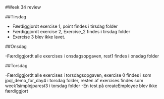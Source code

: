 #Week 34 review


##Tirsdag

- Færdiggjordt exercise 1, point findes i tirsdag folder
- Færdiggjordt exercise 2, Exercise_2 findes i tirsdag folder
- Exercise 3 blev ikke lavet.

##Onsdag

-Færdiggjordt alle exercises i onsdagsopgaven, rest1 findes i onsdag folder

##Torsdag

-Færdiggjordt alle exercises i torsdagsopgaven, exercise 0 findes i som jpql_demo_for_day4 i torsdag folder, resten af exercises findes som week1simplejparest3 i torsdag folder
-En test på createEmployee blev ikke færdiggjort
